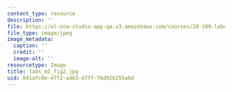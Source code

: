 ```yaml
---
content_type: resource
description: ''
file: https://ol-ocw-studio-app-qa.s3.amazonaws.com/courses/20-109-laboratory-fundamentals-in-biological-engineering-spring-2010/041afc0e47f2ad63d7fff6d92b255a6d_labs_m2_fig2.jpg
file_type: image/jpeg
image_metadata:
  caption: ''
  credit: ''
  image-alt: ''
resourcetype: Image
title: labs_m2_fig2.jpg
uid: 041afc0e-47f2-ad63-d7ff-f6d92b255a6d
---
```

